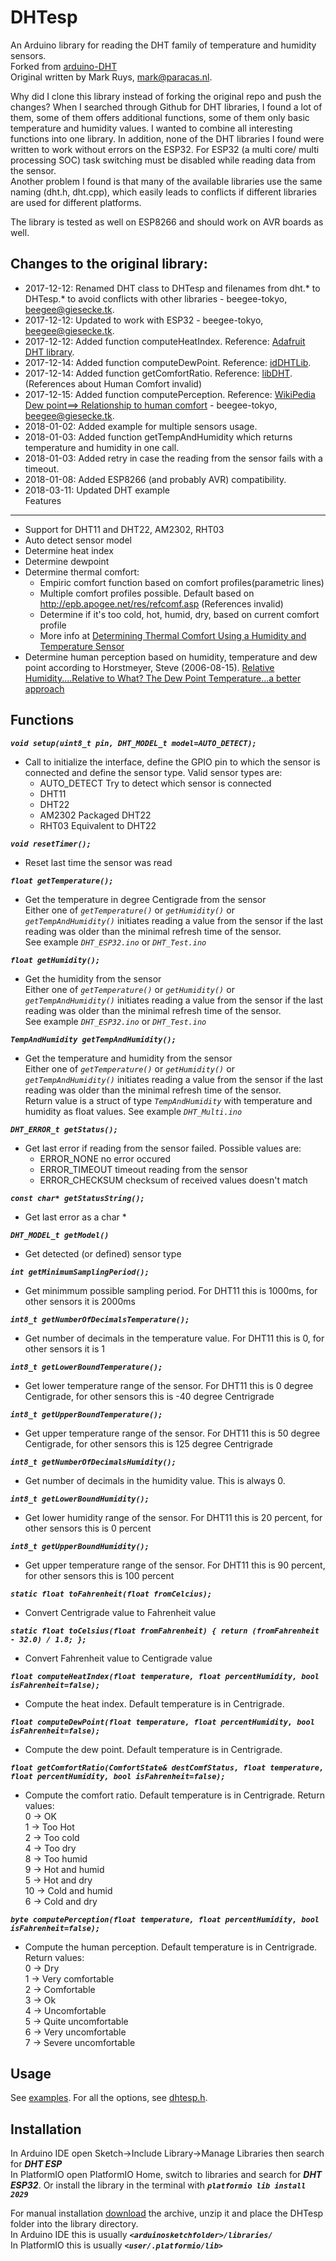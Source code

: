 DHTesp
===

An Arduino library for reading the DHT family of temperature and humidity sensors.    
Forked from [arduino-DHT](https://github.com/markruys/arduino-DHT)     
Original written by Mark Ruys, <mark@paracas.nl>.    

Why did I clone this library instead of forking the original repo and push the changes?
When I searched through Github for DHT libraries, I found a lot of them, some of them offers additional functions, some of them only basic temperature and humidity values. I wanted to combine all interesting functions into one library. In addition, none of the DHT libraries I found were written to work without errors on the ESP32. For ESP32 (a multi core/ multi processing SOC) task switching must be disabled while reading data from the sensor.    
Another problem I found is that many of the available libraries use the same naming (dht.h, dht.cpp), which easily leads to conflicts if different libraries are used for different platforms.    

The library is tested as well on ESP8266 and should work on AVR boards as well.    

Changes to the original library:
--------
- 2017-12-12: Renamed DHT class to DHTesp and filenames from dht.* to DHTesp.* to avoid conflicts with other libraries - beegee-tokyo, <beegee@giesecke.tk>.    
- 2017-12-12: Updated to work with ESP32 - beegee-tokyo, <beegee@giesecke.tk>.   
- 2017-12-12: Added function computeHeatIndex. Reference: [Adafruit DHT library](https://github.com/adafruit/DHT-sensor-library).    
- 2017-12-14: Added function computeDewPoint. Reference: [idDHTLib](https://github.com/niesteszeck/idDHTLib).    
- 2017-12-14: Added function getComfortRatio. Reference: [libDHT](https://github.com/ADiea/libDHT). (References about Human Comfort invalid)    
- 2017-12-15: Added function computePerception. Reference: [WikiPedia Dew point==> Relationship to human comfort](https://en.wikipedia.org/wiki/Dew_point) - beegee-tokyo, <beegee@giesecke.tk>.   
- 2018-01-02: Added example for multiple sensors usage.    
- 2018-01-03: Added function getTempAndHumidity which returns temperature and humidity in one call.    
- 2018-01-03: Added retry in case the reading from the sensor fails with a timeout.    
- 2018-01-08: Added ESP8266 (and probably AVR) compatibility.    
- 2018-03-11: Updated DHT example    
Features
--------
  - Support for DHT11 and DHT22, AM2302, RHT03
  - Auto detect sensor model
  - Determine heat index
  - Determine dewpoint
  - Determine thermal comfort:
    * Empiric comfort function based on comfort profiles(parametric lines)
    * Multiple comfort profiles possible. Default based on http://epb.apogee.net/res/refcomf.asp  (References invalid)
    * Determine if it's too cold, hot, humid, dry, based on current comfort profile
    * More info at [Determining Thermal Comfort Using a Humidity and Temperature Sensor](https://www.azosensors.com/article.aspx?ArticleID=487)
  - Determine human perception based on humidity, temperature and dew point according to Horstmeyer, Steve (2006-08-15). [Relative Humidity....Relative to What? The Dew Point Temperature...a better approach](http://www.shorstmeyer.com/wxfaqs/humidity/humidity.html)

Functions
-----
_**`void setup(uint8_t pin, DHT_MODEL_t model=AUTO_DETECT);`**_    
- Call to initialize the interface, define the GPIO pin to which the sensor is connected and define the sensor type. Valid sensor types are:     
    - AUTO_DETECT     Try to detect which sensor is connected    
    - DHT11    
    - DHT22    
    - AM2302          Packaged DHT22    
    - RHT03           Equivalent to DHT22    

_**`void resetTimer();`**_    
- Reset last time the sensor was read    

_**`float getTemperature();`**_    
- Get the temperature in degree Centigrade from the sensor    
Either one of  _`getTemperature()`_ or  _`getHumidity()`_ or  _`getTempAndHumidity()`_ initiates reading a value from the sensor if the last reading was older than the minimal refresh time of the sensor.    
See example _`DHT_ESP32.ino`_ or _`DHT_Test.ino`_    

_**`float getHumidity();`**_    
- Get the humidity from the sensor     
Either one of  _`getTemperature()`_ or  _`getHumidity()`_ or  _`getTempAndHumidity()`_ initiates reading a value from the sensor if the last reading was older than the minimal refresh time of the sensor.    
See example _`DHT_ESP32.ino`_ or _`DHT_Test.ino`_    

_**`TempAndHumidity getTempAndHumidity();`**_    
- Get the temperature and humidity from the sensor     
Either one of _`getTemperature()`_ or  _`getHumidity()`_ or  _`getTempAndHumidity()`_ initiates reading a value from the sensor if the last reading was older than the minimal refresh time of the sensor.    
Return value is a struct of type _`TempAndHumidity`_ with temperature and humidity as float values.
See example _`DHT_Multi.ino`_    

_**`DHT_ERROR_t getStatus();`**_    
- Get last error if reading from the sensor failed. Possible values are:    
  - ERROR_NONE      no error occured
  - ERROR_TIMEOUT   timeout reading from the sensor    
  - ERROR_CHECKSUM  checksum of received values doesn't match

_**`const char* getStatusString();`**_    
- Get last error as a char *    

_**`DHT_MODEL_t getModel()`**_    
- Get detected (or defined) sensor type    

_**`int getMinimumSamplingPeriod();`**_    
- Get minimmum possible sampling period. For DHT11 this is 1000ms, for other sensors it is 2000ms    

_**`int8_t getNumberOfDecimalsTemperature();`**_    
- Get number of decimals in the temperature value. For DHT11 this is 0, for other sensors it is 1    

_**`int8_t getLowerBoundTemperature();`**_    
- Get lower temperature range of the sensor. For DHT11 this is 0 degree Centigrade, for other sensors this is -40 degree Centrigrade    

_**`int8_t getUpperBoundTemperature();`**_    
- Get upper temperature range of the sensor. For DHT11 this is 50 degree Centigrade, for other sensors this is 125 degree Centrigrade    

_**`int8_t getNumberOfDecimalsHumidity();`**_    
- Get number of decimals in the humidity value. This is always 0.    

_**`int8_t getLowerBoundHumidity();`**_    
- Get lower humidity range of the sensor. For DHT11 this is 20 percent, for other sensors this is 0 percent    

_**`int8_t getUpperBoundHumidity();`**_    
- Get upper temperature range of the sensor. For DHT11 this is 90 percent, for other sensors this is 100 percent    

_**`static float toFahrenheit(float fromCelcius);`**_    
- Convert Centrigrade value to Fahrenheit value    

_**`static float toCelsius(float fromFahrenheit) { return (fromFahrenheit - 32.0) / 1.8; };`**_    
- Convert Fahrenheit value to Centigrade value    

_**`float computeHeatIndex(float temperature, float percentHumidity, bool isFahrenheit=false);`**_    
- Compute the heat index. Default temperature is in Centrigrade.    

_**`float computeDewPoint(float temperature, float percentHumidity, bool isFahrenheit=false);`**_    
- Compute the dew point. Default temperature is in Centrigrade.    

_**`float getComfortRatio(ComfortState& destComfStatus, float temperature, float percentHumidity, bool isFahrenheit=false);`**_    
- Compute the comfort ratio. Default temperature is in Centrigrade. Return values:    
0 -> OK    
1 -> Too Hot    
2 -> Too cold    
4 -> Too dry    
8 -> Too humid    
9 -> Hot and humid    
5 -> Hot and dry    
10 -> Cold and humid    
6 -> Cold and dry    

_**`byte computePerception(float temperature, float percentHumidity, bool isFahrenheit=false);`**_    
- Compute the human perception. Default temperature is in Centrigrade. Return values:    
0 -> Dry    
1 -> Very comfortable    
2 -> Comfortable    
3 -> Ok    
4 -> Uncomfortable    
5 -> Quite uncomfortable    
6 -> Very uncomfortable    
7 -> Severe uncomfortable    

Usage
-----
See [examples](https://github.com/beegee-tokyo/DHTesp/blob/master/examples). For all the options, see [dhtesp.h](https://github.com/beegee-tokyo/DHTesp/blob/master/DHTesp.h).    

Installation
------------

In Arduino IDE open Sketch->Include Library->Manage Libraries then search for _**DHT ESP**_    
In PlatformIO open PlatformIO Home, switch to libraries and search for _**DHT ESP32**_. Or install the library in the terminal with _**`platformio lib install 2029`**_    

For manual installation [download](https://github.com/beegee-tokyo/DHTesp/archive/master.zip) the archive, unzip it and place the DHTesp folder into the library directory.    
In Arduino IDE this is usually _**`<arduinosketchfolder>/libraries/`**_    
In PlatformIO this is usually _**`<user/.platformio/lib>`**_    
